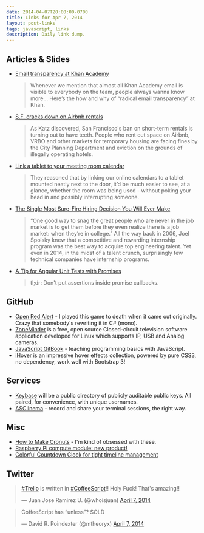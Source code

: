 ```yaml
---
date: 2014-04-07T20:00:00-0700
title: Links for Apr 7, 2014
layout: post-links
tags: javascript, links
description: Daily link dump.
---
```

## Articles & Slides

* [Email transparency at Khan Academy](http://bjk5.com/post/71887196490/email-transparency-at-khan-academy)

  > Whenever we mention that almost all Khan Academy email is visible to everybody on the team, people always wanna know more... Here’s the how and why of “radical email transparency” at Khan.

* [S.F. cracks down on Airbnb rentals](http://www.sfgate.com/bayarea/article/S-F-cracks-down-on-Airbnb-rentals-5381237.php)

  > As Katz discovered, San Francisco's ban on short-term rentals is turning out to have teeth. People who rent out space on Airbnb, VRBO and other markets for temporary housing are facing fines by the City Planning Department and eviction on the grounds of illegally operating hotels.

* [Link a tablet to your meeting room calendar](http://www.glintech.com/blog/link-tablet-your-meeting-room-calendar)

  > They reasoned that by linking our online calendars to a tablet mounted neatly next to the door, it’d be much easier to see, at a glance, whether the room was being used - without poking your head in and possibly interrupting someone.

* [The Single Most Sure-Fire Hiring Decision You Will Ever Make](http://behindthescenesrecruiter.com/post/82005145232/the-single-most-sure-fire-hiring-desion-you-will-ever)

  > “One good way to snag the great people who are never in the job market is to get them before they even realize there is a job market: when they’re in college.” All the way back in 2006, Joel Spolsky knew that a competitive and rewarding internship program was the best way to acquire top engineering talent. Yet even in 2014, in the midst of a talent crunch, surprisingly few technical companies have internship programs.

* [A Tip for Angular Unit Tests with Promises](http://brianmcd.com/2014/03/27/a-tip-for-angular-unit-tests-with-promises.html)

  > tl;dr: Don't put assertions inside promise callbacks.

## GitHub

* [Open Red Alert](https://github.com/OpenRA/OpenRA) - I played this game to death when it came out originally. Crazy that somebody's rewriting it in C# (mono).
* [ZoneMinder](https://github.com/ZoneMinder/ZoneMinder) is a free, open source Closed-circuit television software application developed for Linux which supports IP, USB and Analog cameras.
* [JavaScript GitBook](https://github.com/GitbookIO/javascript) - teaching programming basics with JavaScript.
* [iHover](http://gudh.github.io/ihover/dist/index.html) is an impressive hover effects collection, powered by pure CSS3, no dependency, work well with Bootstrap 3!

## Services

* [Keybase](https://keybase.io) will be a public directory of publicly auditable public keys. All paired, for convenience, with unique usernames.
* [ASCIInema](https://asciinema.org/) - record and share your terminal sessions, the right way.

## Misc

* [How to Make Cronuts](http://allrecipes.com/recipe/how-to-make-cronuts-part-i/) - I'm kind of obsessed with these.
* [Raspberry Pi compute module: new product!](http://www.raspberrypi.org/raspberry-pi-compute-module-new-product/)
* [Colorful Countdown Clock for tight timeline management](http://www.instructables.com/id/Colorful-Countdown-Clock-for-tight-timeline-manage/)

## Twitter

<blockquote class="twitter-tweet" data-partner="tweetdeck"><p><a href="https://twitter.com/search?q=%23Trello&amp;src=hash">#Trello</a> is written in <a href="https://twitter.com/search?q=%23CoffeeScript&amp;src=hash">#CoffeeScript</a>!! Holy Fuck! That&#39;s amazing!!</p>&mdash; Juan Jose Ramirez U. (@whoisjuan) <a href="https://twitter.com/whoisjuan/statuses/453308127036047360">April 7, 2014</a></blockquote>

<blockquote class="twitter-tweet" data-partner="tweetdeck"><p>CoffeeScript has “unless”? SOLD</p>&mdash; David R. Poindexter (@mtheoryx) <a href="https://twitter.com/mtheoryx/statuses/453260810731548672">April 7, 2014</a></blockquote>

<script async src="//platform.twitter.com/widgets.js" charset="utf-8"></script>